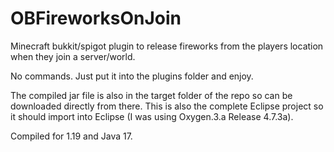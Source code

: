 # OBFireworksOnJoin

Minecraft bukkit/spigot plugin to release fireworks from the players location when they join a server/world.

No commands. Just put it into the plugins folder and enjoy.

The compiled jar file is also in the target folder of the repo so can be downloaded directly from there. This is also the complete Eclipse project so it should import into Eclipse (I was using Oxygen.3.a Release 4.7.3a).

Compiled for 1.19 and Java 17.
